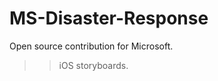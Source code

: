 MS-Disaster-Response
====================

Open source contribution for Microsoft.

>> iOS storyboards.
